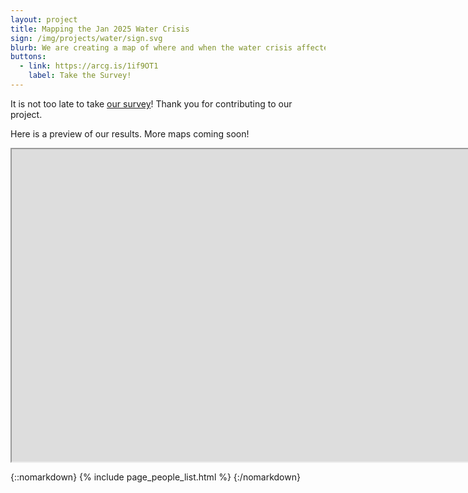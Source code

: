 ```yaml
---
layout: project
title: Mapping the Jan 2025 Water Crisis
sign: /img/projects/water/sign.svg
blurb: We are creating a map of where and when the water crisis affected Richmonders.
buttons:
  - link: https://arcg.is/1if9OT1
    label: Take the Survey!
---
```


It is not too late to take [our survey](https://arcg.is/1if9OT1)! Thank you for contributing to our project.

Here is a preview of our results. More maps coming soon!

<iframe
  title="OpenTrailStash"
  width="10000"
  height="500"
  src="https://overpass-ultra.us/#map&query=url:https://maprva.github.io/2025-water-crisis/max_severity.ultra">
</iframe>

{::nomarkdown}
{% include page_people_list.html %}
{:/nomarkdown}
